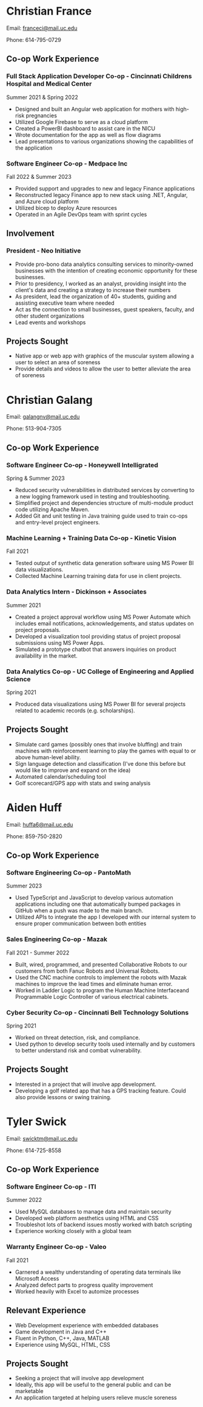 # Christian France

Email: franceci@mail.uc.edu

Phone: 614-795-0729

## Co-op Work Experience

### Full Stack Application Developer Co-op - Cincinnati Childrens Hospital and Medical Center

Summer 2021 & Spring 2022
- Designed and built an Angular web application for mothers with high-risk pregnancies
- Utilized Google Firebase to serve as a cloud platform
- Created a PowerBI dashboard to assist care in the NICU
- Wrote documentation for the app as well as flow diagrams
- Lead presentations to various organizations showing the capabilities of the application

### Software Engineer Co-op - Medpace Inc

Fall 2022 & Summer 2023
- Provided support and upgrades to new and legacy Finance applications
- Reconstructed legacy Finance app to new stack using .NET, Angular, and Azure cloud platform
- Utilized bicep to deploy Azure resources
- Operated in an Agile DevOps team with sprint cycles

## Involvement

### President - Neo Initiative

- Provide pro-bono data analytics consulting services to minority-owned businesses with the intention of creating economic opportunity for these businesses.
- Prior to presidency, I worked as an analyst, providing insight into the client's data and creating a strategy to increase their numbers
- As president, lead the organization of 40+ students, guiding and assisting executive team where needed
- Act as the connection to small businesses, guest speakers, faculty, and other student organizations
- Lead events and workshops

## Projects Sought

- Native app or web app with graphics of the muscular system allowing a user to select an area of soreness
- Provide details and videos to allow the user to better alleviate the area of soreness


# Christian Galang

Email: galangnv@mail.uc.edu

Phone: 513-904-7305

## Co-op Work Experience

### Software Engineer Co-op - Honeywell Intelligrated

Spring & Summer 2023
- Reduced security vulnerabilities in distributed services by converting to a new logging framework used in testing and troubleshooting.
- Simplified project and dependencies structure of multi-module product code utilizing Apache Maven.
- Added Git and unit testing in Java training guide used to train co-ops and entry-level project engineers.

### Machine Learning + Training Data Co-op - Kinetic Vision

Fall 2021
- Tested output of synthetic data generation software using MS Power BI data visualizations.
- Collected Machine Learning training data for use in client projects.

### Data Analytics Intern - Dickinson + Associates

Summer 2021
- Created a project approval workflow using MS Power Automate which includes email notifications, acknowledgements, and status updates on project proposals.
- Developed a visualization tool providing status of project proposal submissions using MS Power Apps.
- Simulated a prototype chatbot that answers inquiries on product availability in the market.

### Data Analytics Co-op - UC College of Engineering and Applied Science

Spring 2021
- Produced data visualizations using MS Power BI for several projects related to academic records (e.g. scholarships).

## Projects Sought

- Simulate card games (possibly ones that involve bluffing) and train machines with reinforcement learning to play the games with equal to or above human-level ability.
- Sign language detection and classification (I've done this before but would like to improve and expand on the idea)
- Automated calendar/scheduling tool
- Golf scorecard/GPS app with stats and swing analysis


# Aiden Huff

Email: huffa6@mail.uc.edu

Phone: 859-750-2820

## Co-op Work Experience

### Software Engineering Co-op - PantoMath

Summer 2023
- Used TypeScript and JavaScript to develop various automation applications including one that automatically bumped packages in GitHub when a push was made to the main branch.
- Utilized APIs to integrate the app I developed with our internal system to ensure proper communication between both entities

### Sales Engineering Co-op - Mazak

Fall 2021 - Summer 2022
- Built, wired, programmed, and presented Collaborative Robots to our customers from both Fanuc Robots and Universal Robots.
- Used the CNC machine controls to implement the robots with Mazak machines to improve the lead times and eliminate human error.
- Worked in Ladder Logic to program the Human Machine Interfaceand Programmable Logic Controller of various electrical cabinets.

### Cyber Security Co-op - Cincinnati Bell Technology Solutions

Spring 2021
- Worked on threat detection, risk, and compliance.
- Used python to develop security tools used internally and by customers to better understand risk and combat vulnerability.

## Projects Sought

- Interested in a project that will involve app development.
- Developing a golf related app that has a GPS tracking feature. Could also provide lessons or swing training.


# Tyler Swick

Email: swicktm@mail.uc.edu  

Phone: 614-725-8558

## Co-op Work Experience

### Software Engineer Co-op - ITI

Summer 2022
- Used MySQL databases to manage data and maintain security
- Developed web platform aesthetics using HTML and CSS
- Troubleshot lots of backend issues mostly worked with batch scripting
- Experience working closely with a global team

### Warranty Engineer Co-op - Valeo

Fall 2021
- Garnered a wealthy understanding of operating data terminals like Microsoft Access
- Analyzed defect parts to progress quality improvement 
- Worked heavily with Excel to automize processes

## Relevant Experience

- Web Development experience with embedded databases
- Game development in Java and C++
- Fluent in Python, C++, Java, MATLAB
- Experience using MySQL, HTML, CSS

## Projects Sought

- Seeking a project that will involve app development
- Ideally, this app will be useful to the general public and can be marketable
- An application targeted at helping users relieve muscle soreness
